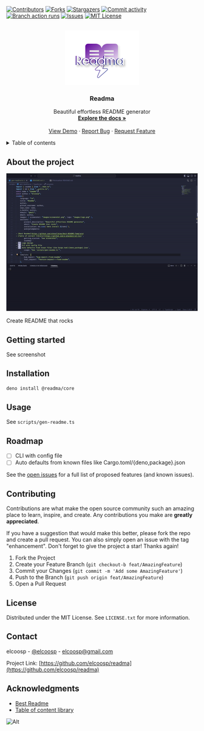 <a id="readme-top"></a>
<!-- PROJECT SHIELDS -->
[![Contributors][contributors-shield]][contributors-url]
[![Forks][forks-shield]][forks-url]
[![Stargazers][stars-shield]][stars-url]
[![Commit activity][commit-activity-shield]][commit-activity-url]
[![Branch action runs][checks-runs-shield]][checks-runs-url]
[![Issues][issues-shield]][issues-url]
[![MIT License][license-shield]][license-url]

<!-- PROJECT LOGO -->
<br />
<div align="center">
  <a href="https://github.com/elcoosp/readma">
    <img src="images/logo.png" style="max-height: 200px; object-fit: contain;" alt="Logo">
  </a>
  <h3 align="center">Readma</h3>
  <p align="center">
    Beautiful effortless README generator
    <br />
    <a href="https://github.com/elcoosp/readma"><strong>Explore the docs »</strong></a>
    <br />
    <br />
    <a href="https://github.com/elcoosp/readma">View Demo</a>
    ·
    <a href="https://github.com/elcoosp/readma/issues/new?labels=bug&template=-bug-report--from-readme.md">Report Bug</a>
    ·
    <a href="https://github.com/elcoosp/readma/issues/new?labels=enhancement&template=feature-request---from-readme.md">Request Feature</a>
  </p>
</div>

<!-- TABLE OF CONTENTS -->
<details>
  <summary>Table of contents</summary>
  <ol>
   <li><a href="#about-the-project">About the project</a></li>
   <li><a href="#getting-started">Getting started</a></li>
   <li><a href="#installation">Installation</a></li>
   <li><a href="#usage">Usage</a></li>
   <li><a href="#roadmap">Roadmap</a></li>
   <li><a href="#contributing">Contributing</a></li>
   <li><a href="#license">License</a></li>
   <li><a href="#contact">Contact</a></li>
   <li><a href="#acknowledgments">Acknowledgments</a></li>
  </ol>
</details>

## About the project

<img src="images/screenshot.gif" alt="Product screenshot" />
  
Create README that rocks

## Getting started

See screenshot

## Installation

```sh
deno install @readma/core
```

## Usage

See `scripts/gen-readme.ts`

## Roadmap

- [ ] CLI with config file
- [ ] Auto defaults from known files like Cargo.toml/{deno,package}.json

See the [open issues](https://github.com/elcoosp/readma/issues) for a full list of proposed features (and known issues).

## Contributing

Contributions are what make the open source community such an amazing place to learn, inspire, and create. Any contributions you make are **greatly appreciated**.

If you have a suggestion that would make this better, please fork the repo and create a pull request. You can also simply open an issue with the tag "enhancement".
Don't forget to give the project a star! Thanks again!

1. Fork the Project
2. Create your Feature Branch (`git checkout-b feat/AmazingFeature`)
3. Commit your Changes (`git commit -m 'Add some AmazingFeature'`)
4. Push to the Branch (`git push origin feat/AmazingFeature`)
5. Open a Pull Request

## License

Distributed under the MIT License. See `LICENSE.txt` for more information.

## Contact

elcoosp - [@elcoosp](https://twitter.com/elcoosp) - [elcoosp@gmail.com](elcoosp@gmail.com)

Project Link: [https://github.com/elcoosp/readma](https://github.com/elcoosp/readma)

## Acknowledgments

- [Best Readme](https://github.com/othneildrew/Best-README-Template)
- [Table of content library](https://github.com/a-ahandani/ah-toc)

<!--MARKDOWN LINKS & IMAGES-- >
<!--https://www.markdownguide.org/basic-syntax/#reference-style-links -->

[contributors-shield]: https://img.shields.io/github/contributors/elcoosp/readma.svg?style=for-the-badge
[contributors-url]: https://github.com/elcoosp/readma/graphs/contributors
[forks-shield]: https://img.shields.io/github/forks/elcoosp/readma.svg?style=for-the-badge
[forks-url]: https://github.com/elcoosp/readma/network/members
[stars-shield]: https://img.shields.io/github/stars/elcoosp/readma.svg?style=for-the-badge
[stars-url]: https://github.com/elcoosp/readma/stargazers
[issues-shield]: https://img.shields.io/github/issues/elcoosp/readma.svg?style=for-the-badge
[commit-activity-url]: https://github.com/elcoosp/readma/commits
[commit-activity-shield]: https://img.shields.io/github/commit-activity/w/elcoosp/readma.svg?style=for-the-badge
[checks-runs-url]: https://github.com/elcoosp/readma/actions?query=branch%3Amain
[checks-runs-shield]: https://img.shields.io/github/check-runs/elcoosp/readma/main.svg?style=for-the-badge
[issues-url]: https://github.com/elcoosp/readma/issues
[license-shield]: https://img.shields.io/github/license/elcoosp/readma.svg?style=for-the-badge
[license-url]: https://github.com/elcoosp/readma/blob/master/LICENSE.txt

![Alt](https://repobeats.axiom.co/api/embed/1b12e7ffd13fd2d15772a30e8b0a995976150797.svg "Repobeats analytics image")

